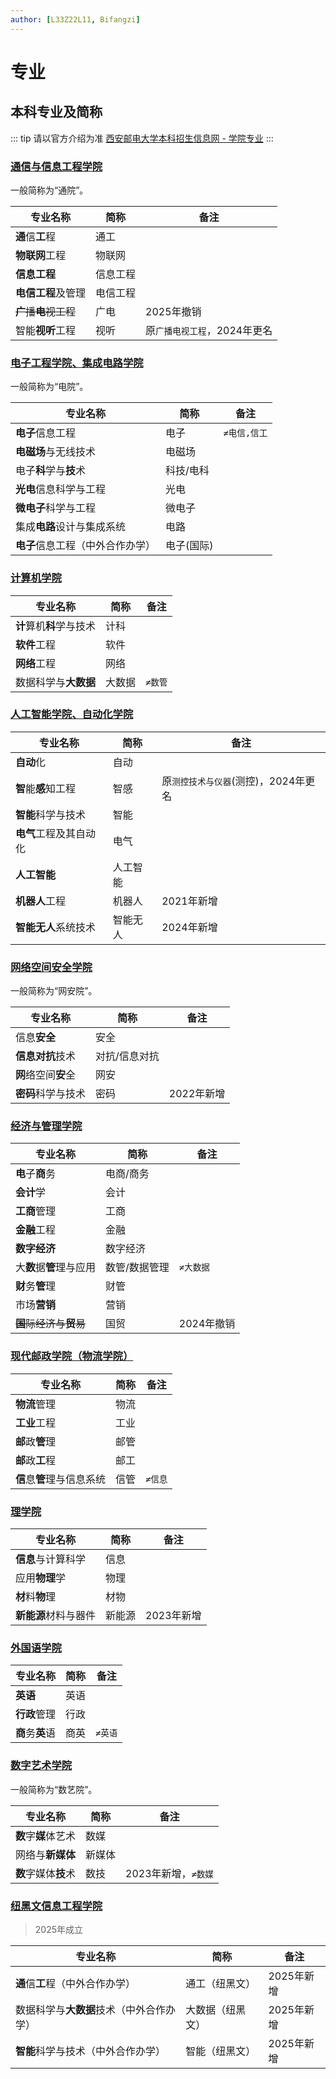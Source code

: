 ```yaml
---
author: [L33Z22L11, Bifangzi]
---
```


# 专业

## 本科专业及简称

::: tip 请以官方介绍为准
[西安邮电大学本科招生信息网 - 学院专业](https://zhaosheng.xupt.edu.cn/xyzy2.htm)
:::

### [通信与信息工程学院](https://zhaosheng.xupt.edu.cn/xyzy2/txyxxgcxy.htm)

一般简称为“通院”。

| 专业名称                 | 简称     | 备注                         |
| ------------------------ | -------- | ---------------------------- |
| **通**信**工**程         | 通工     |
| **物联网**工程           | 物联网   |
| **信息工程**             | 信息工程 |
| **电信工程**及管理       | 电信工程 |
| ~~**广**播**电**视工程~~ | 广电     | 2025年撤销                   |
| 智能**视听**工程         | 视听     | 原`广播电视工程`，2024年更名 |

### [电子工程学院、集成电路学院](https://zhaosheng.xupt.edu.cn/xyzy2/dzgcxy_jcdlxy.htm)

一般简称为“电院”。

| 专业名称                         | 简称       | 备注         |
| -------------------------------- | ---------- | ------------ |
| **电子**信息工程                 | 电子       | `≠电信,信工` |
| **电磁场**与无线技术             | 电磁场     |
| 电子**科**学与**技**术           | 科技/电科  |
| **光电**信息科学与工程           | 光电       |
| **微电子**科学与工程             | 微电子     |
| 集成**电路**设计与集成系统       | 电路       |
| **电子**信息工程（中外合作办学） | 电子(国际) |

### [计算机学院](https://zhaosheng.xupt.edu.cn/xyzy2/jsjxy.htm)

| 专业名称                 | 简称   | 备注    |
| ------------------------ | ------ | ------- |
| **计**算机**科**学与技术 | 计科   |
| **软件**工程             | 软件   |
| **网络**工程             | 网络   |
| 数据科学与**大数据**     | 大数据 | `≠数管` |

### [人工智能学院、自动化学院](https://zhaosheng.xupt.edu.cn/xyzy2/rgznxy_zdhxy.htm)

| 专业名称               | 简称     | 备注                                 |
| ---------------------- | -------- | ------------------------------------ |
| **自动**化             | 自动     |
| **智**能**感**知工程   | 智感     | 原`测控技术与仪器`(测控)，2024年更名 |
| **智能**科学与技术     | 智能     |
| **电气**工程及其自动化 | 电气     |
| **人工智能**           | 人工智能 |
| **机器人**工程         | 机器人   | 2021年新增                           |
| **智能无人**系统技术   | 智能无人 | 2024年新增                           |

### [网络空间安全学院](https://zhaosheng.xupt.edu.cn/xyzy2/wlkjaqxy.htm)

一般简称为“网安院”。

| 专业名称             | 简称          | 备注       |
| -------------------- | ------------- | ---------- |
| 信息**安全**         | 安全          |
| **信息对抗**技术     | 对抗/信息对抗 |
| **网**络空间**安**全 | 网安          |
| **密码**科学与技术   | 密码          | 2022年新增 |

### [经济与管理学院](https://zhaosheng.xupt.edu.cn/xyzy2/jjyglxy.htm)

| 专业名称                   | 简称          | 备注       |
| -------------------------- | ------------- | ---------- |
| **电**子**商**务           | 电商/商务     |
| **会计**学                 | 会计          |
| **工商**管理               | 工商          |
| **金融**工程               | 金融          |
| **数字经济**               | 数字经济      |
| 大**数**据**管**理与应用   | 数管/数据管理 | `≠大数据`  |
| **财**务**管**理           | 财管          |
| 市场**营销**               | 营销          |
| ~~**国**际经济与**贸**易~~ | 国贸          | 2024年撤销 |

### [现代邮政学院（物流学院）](https://zhaosheng.xupt.edu.cn/xyzy2/xdyzxy_wlxy_.htm)

| 专业名称                   | 简称 | 备注    |
| -------------------------- | ---- | ------- |
| **物流**管理               | 物流 |
| **工业**工程               | 工业 |
| **邮**政**管**理           | 邮管 |
| **邮**政**工**程           | 邮工 |
| **信**息**管**理与信息系统 | 信管 | `≠信息` |

### [理学院](https://zhaosheng.xupt.edu.cn/xyzy2/lxy.htm)

| 专业名称             | 简称   | 备注       |
| -------------------- | ------ | ---------- |
| **信息**与计算科学   | 信息   |
| 应用**物理**学       | 物理   |
| **材**料**物**理     | 材物   |
| **新能源**材料与器件 | 新能源 | 2023年新增 |

### [外国语学院](https://zhaosheng.xupt.edu.cn/xyzy2/wgyxy.htm)

| 专业名称         | 简称 | 备注    |
| ---------------- | ---- | ------- |
| **英语**         | 英语 |
| **行政**管理     | 行政 |
| **商**务**英**语 | 商英 | `≠英语` |

### [数字艺术学院](https://zhaosheng.xupt.edu.cn/xyzy2/szysxy.htm)

一般简称为“数艺院”。

| 专业名称             | 简称   | 备注                |
| -------------------- | ------ | ------------------- |
| **数**字**媒**体艺术 | 数媒   |
| 网络与**新媒体**     | 新媒体 |
| **数**字媒体**技**术 | 数技   | 2023年新增，`≠数媒` |

### [纽黑文信息工程学院](https://zhaosheng.xupt.edu.cn/xyzy2/nhwxxgcxy.htm)

> 2025年成立

| 专业名称                                 | 简称             | 备注       |
| ---------------------------------------- | ---------------- | ---------- |
| **通**信**工**程（中外合作办学）         | 通工（纽黑文）   | 2025年新增 |
| 数据科学与**大数据**技术（中外合作办学） | 大数据（纽黑文） | 2025年新增 |
| **智能**科学与技术（中外合作办学）       | 智能（纽黑文）   | 2025年新增 |
